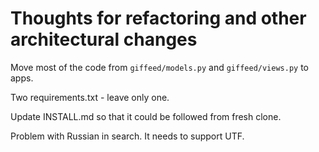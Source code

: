 # Thoughts for refactoring and other architectural changes

Move most of the code from `giffeed/models.py` and `giffeed/views.py` to apps.

Two requirements.txt - leave only one.

Update INSTALL.md so that it could be followed from fresh clone.

Problem with Russian in search. It needs to support UTF.
